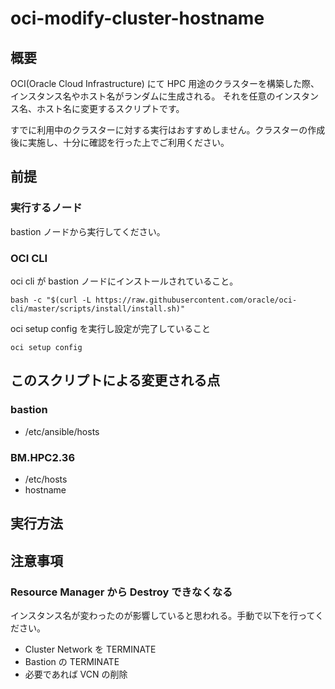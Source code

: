 # oci-modify-cluster-hostname
## 概要
OCI(Oracle Cloud Infrastructure) にて HPC 用途のクラスターを構築した際、インスタンス名やホスト名がランダムに生成される。
それを任意のインスタンス名、ホスト名に変更するスクリプトです。

すでに利用中のクラスターに対する実行はおすすめしません。クラスターの作成後に実施し、十分に確認を行った上でご利用ください。

## 前提
### 実行するノード
bastion ノードから実行してください。
### OCI CLI
oci cli が bastion ノードにインストールされていること。
```
bash -c "$(curl -L https://raw.githubusercontent.com/oracle/oci-cli/master/scripts/install/install.sh)"
```

oci setup config を実行し設定が完了していること
```
oci setup config
```


## このスクリプトによる変更される点
### bastion
- /etc/ansible/hosts
### BM.HPC2.36
- /etc/hosts
- hostname

## 実行方法 

## 注意事項
### Resource Manager から Destroy できなくなる
インスタンス名が変わったのが影響していると思われる。手動で以下を行ってください。
- Cluster Network を TERMINATE
- Bastion の TERMINATE
- 必要であれば VCN の削除
